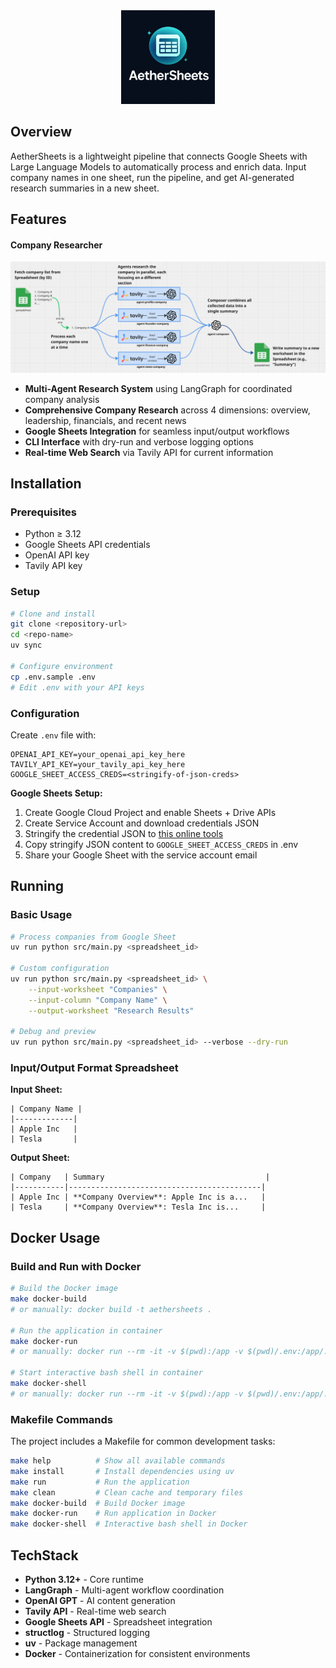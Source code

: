 <div align="center">
<img src="assets/logo-aethersheets.png" alt="AetherSheets Logo" width="150"/>
</div>

## Overview

AetherSheets is a lightweight pipeline that connects Google Sheets with Large Language Models to automatically process and enrich data. Input company names in one sheet, run the pipeline, and get AI-generated research summaries in a new sheet.

## Features

#### Company Researcher
![architecture](assets/workflow/1.png)
- **Multi-Agent Research System** using LangGraph for coordinated company analysis
- **Comprehensive Company Research** across 4 dimensions: overview, leadership, financials, and recent news
- **Google Sheets Integration** for seamless input/output workflows
- **CLI Interface** with dry-run and verbose logging options
- **Real-time Web Search** via Tavily API for current information

## Installation

### Prerequisites
- Python ≥ 3.12
- Google Sheets API credentials  
- OpenAI API key
- Tavily API key

### Setup
```bash
# Clone and install
git clone <repository-url>
cd <repo-name>
uv sync

# Configure environment
cp .env.sample .env
# Edit .env with your API keys
```

### Configuration

Create `.env` file with:
```env
OPENAI_API_KEY=your_openai_api_key_here
TAVILY_API_KEY=your_tavily_api_key_here
GOOGLE_SHEET_ACCESS_CREDS=<stringify-of-json-creds>
```

**Google Sheets Setup:**
1. Create Google Cloud Project and enable Sheets + Drive APIs
2. Create Service Account and download credentials JSON
3. Stringify the credential JSON to [this online tools](https://jsonformatter.org/json-stringify-online)
4. Copy stringify JSON content to `GOOGLE_SHEET_ACCESS_CREDS` in .env
5. Share your Google Sheet with the service account email

## Running

### Basic Usage
```bash
# Process companies from Google Sheet
uv run python src/main.py <spreadsheet_id>

# Custom configuration
uv run python src/main.py <spreadsheet_id> \
    --input-worksheet "Companies" \
    --input-column "Company Name" \
    --output-worksheet "Research Results"

# Debug and preview
uv run python src/main.py <spreadsheet_id> --verbose --dry-run
```

### Input/Output Format Spreadsheet

**Input Sheet:**
```
| Company Name |
|-------------|
| Apple Inc   |
| Tesla       |
```

**Output Sheet:**
```
| Company   | Summary                                    |
|-----------|-------------------------------------------|  
| Apple Inc | **Company Overview**: Apple Inc is a...   |
| Tesla     | **Company Overview**: Tesla Inc is...     |
```

## Docker Usage

### Build and Run with Docker

```bash
# Build the Docker image
make docker-build
# or manually: docker build -t aethersheets .

# Run the application in container
make docker-run
# or manually: docker run --rm -it -v $(pwd):/app -v $(pwd)/.env:/app/.env aethersheets uv run python src/main.py

# Start interactive bash shell in container
make docker-shell
# or manually: docker run --rm -it -v $(pwd):/app -v $(pwd)/.env:/app/.env aethersheets
```

### Makefile Commands

The project includes a Makefile for common development tasks:

```bash
make help          # Show all available commands
make install       # Install dependencies using uv
make run           # Run the application
make clean         # Clean cache and temporary files
make docker-build  # Build Docker image
make docker-run    # Run application in Docker
make docker-shell  # Interactive bash shell in Docker
```

## TechStack

- **Python 3.12+** - Core runtime
- **LangGraph** - Multi-agent workflow coordination
- **OpenAI GPT** - AI content generation
- **Tavily API** - Real-time web search
- **Google Sheets API** - Spreadsheet integration
- **structlog** - Structured logging
- **uv** - Package management
- **Docker** - Containerization for consistent environments